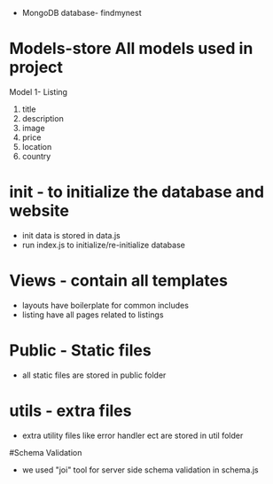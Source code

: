 * MongoDB database- findmynest

# Models-store All models used in project
Model 1- Listing
1. title
2. description
3. image
4. price
5. location
6. country

# init - to initialize the database and website
* init data is stored in data.js
* run index.js to initialize/re-initialize database

# Views - contain all templates
* layouts have boilerplate for common includes
* listing have all pages related to listings

# Public - Static files
* all static files are stored in public folder 

# utils - extra files
* extra utility files like error handler ect are stored in util folder 

#Schema Validation
* we used "joi" tool for server side schema validation in schema.js
